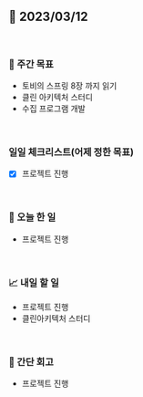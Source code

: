 ## 📅 2023/03/12

<br/>

### 🏹 주간 목표

- 토비의 스프링 8장 까지 읽기
- 클린 아키텍처 스터디
- 수집 프로그램 개발

<br/>

### 일일 체크리스트(어제 정한 목표)

- [x] 프로젝트 진행

<br/>

### 💯 오늘 한 일

- 프로젝트 진행

<br/>

### 📈 내일 할 일

- 프로젝트 진행
- 클린아키텍처 스터디

<br/>

### 🧐 간단 회고

- 프로젝트 진행
